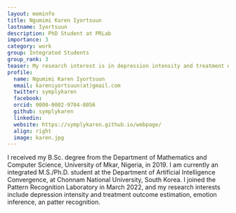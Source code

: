 ```yaml
---
layout: meminfo
title: Ngumimi Karen Iyortsuun
lastname: Iyortsuun
description: PhD Student at PRLab
importance: 3
category: work
group: Integrated Students
group_rank: 3
teaser: My research interest is in depression intensity and treatment outcome estimation, emotion inference, and pattern recognition...
profile:
  name: Ngumimi Karen Iyortsuun
  email: kareniyortsuun(at)gmail.com
  twitter: symplykaren
  facebook:
  orcid: 0000-0002-9704-8056
  github: symplykaren
  linkedin:
  website: https://symplykaren.github.io/webpage/
  align: right
  image: karen.jpg
---
```



I received my B.Sc. degree from the Department of Mathematics and Computer Science, University of Mkar, Nigeria, in 2019. I am currently an integrated M.S./Ph.D. student at the Department of Artificial Intelligence Convergence, at Chonnam National University, South Korea. I joined the Pattern Recognition Laboratory in March 2022, and my research interests include depression intensity and treatment outcome estimation, emotion inference, an patter recognition.


<!--stackedit_data:
eyJoaXN0b3J5IjpbNTEyMTA3MDYsMjE0NjA3MDk4LC0xOTg0Mz
c1ODc4XX0=
-->
